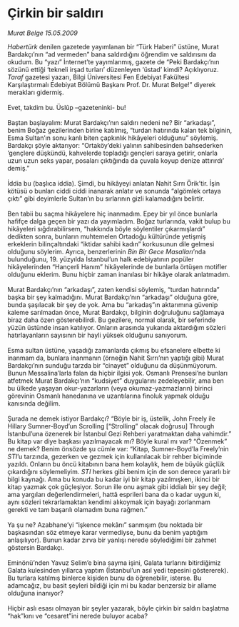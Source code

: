 # Çirkin bir saldırı

*Murat Belge 15.05.2009*

<div class="taraf_structure_2col_1zq">
<div class="margen_n">



 <p><i>Habertürk</i> denilen gazetede yayımlanan bir “Türk Haberi” üstüne, Murat Bardakçı’nın “ad vermeden” bana saldırdığını öğrendim ve saldırısını da okudum. Bu “yazı” İnternet’te yayımlanmış, gazete de “Peki Bardakçı’nın sözünü ettiği ‘tekneli irşad turları’ düzenleyen ‘üstad’ kimdi? Açıklıyoruz. <i>Taraf</i> gazetesi yazarı, Bilgi Üniversitesi Fen Edebiyat Fakültesi Karşılaştırmalı Edebiyat Bölümü Başkanı Prof. Dr. Murat Belge!” diyerek merakları gidermiş. <br/><br/>Evet, takdim bu. Üslûp –gazeteninki- bu! <br/><br/>Baştan başlayalım: Murat Bardakçı’nın saldırı nedeni ne? Bir “arkadaşı”, benim Boğaz gezilerinden birine katılmış, “turdan hatırında kalan tek bilginin, Esma Sultan’ın sonu kanlı biten çapkınlık hikâyeleri olduğunu” söylemiş. Bardakçı şöyle aktarıyor: “Ortaköy’deki yalının sahibesinden bahsederken ‘gençlere düşkündü, kahvelerde topladığı gençleri saraya getirir, onlarla uzun uzun seks yapar, posaları çıktığında da çuvala koyup denize attırırdı’ demiş.” <br/><br/>İddia bu (başlıca iddia). Şimdi, bu hikâyeyi anlatan Nahit Sırrı Örik’tir. İşin kötüsü o bunları ciddi ciddi inanarak anlatır ve sonunda “algömlek ortaya çıktı” gibi deyimlerle Sultan’ın bu sırlarının gizli kalamadığını belirtir. <br/><br/>Ben tabii bu saçma hikâyelere hiç inanmadım. Epey bir yıl önce bunlarla hafifçe dalga geçen bir yazı da yayımladım. Boğaz turlarında, vakit bulup bu hikâyeleri sığdırabilirsem, “hakkında böyle söylentiler çıkarmışlardı” dedikten sonra, bunların muhtemelen Ortadoğu kültüründe yetişmiş erkeklerin bilinçaltındaki “iktidar sahibi kadın” korkusunun dile gelmesi olduğunu söylerim. Ayrıca, benzerlerinin <i>Bin Bir Gece Masalları</i>’nda bulunduğunu, 19. yüzyılda İstanbul’un halk edebiyatının popüler hikâyelerinden “Hançerli Hanım” hikâyelerinde de bunlarla örtüşen motifler olduğunu eklerim. Bunu hiçbir zaman inanılası bir hikâye olarak anlatmadım. <br/><br/>Murat Bardakçı’nın “arkadaşı”, zaten kendisi söylemiş, “turdan hatırında” başka bir şey kalmadığını. Murat Bardakçı’nın “arkadaşı” olduğuna göre, bunda şaşılacak bir şey de yok. Ama bu “arkadaş”ın aktarımına güvenip kaleme sarılmadan önce, Murat Bardakçı, bilginin doğruluğunu sağlamaya biraz daha özen gösterebilirdi. Bu gezilere, normal olarak, bir seferinde yüzün üstünde insan katılıyor. Onların arasında yukarıda aktardığım sözleri hatırlayanların sayısının bir hayli yüksek olduğunu sanıyorum. <br/><br/>Esma sultan üstüne, yaşadığı zamanlarda çıkmış bu efsanelere elbette ki inanmam da, bunlara inanmanın (örneğin Nahit Sırrı’nın yaptığı gibi) Murat Bardakçı’nın sunduğu tarzda bir “cinayet” olduğunu da düşünmüyorum. Bunun Messalina’larla falan da hiçbir ilgisi yok. Osmanlı Prensesi’ne bunları atfetmek Murat Bardakçı’nın “kudsiyet” duygularını zedeleyebilir, ama ben bu ülkede yaşayan okur-yazarların (veya okumaz-yazmazların) birinci görevinin Osmanlı hanedanına ve uzantılarına finoluk yapmak olduğu kanısında değilim. <br/><br/>Şurada ne demek istiyor Bardakçı? “Böyle bir iş, üstelik, John Freely ile Hillary Sumner-Boyd’un Scrolling [“Strolling” olacak doğrusu] Through İstanbul’una özenerek bir İstanbul Gezi Rehberi yaratmaktan daha vahimdir.” Bu kitap var diye başkası yazılmayacak mı? Böyle kural mı var? “Özenmek” ne demek? Benim önsözde şu cümle var: “Kitap, Sumner-Boyd’la Freely’nin <i>STI</i>’u tarzında, gezerken ve gezmek için kullanılacak bir rehber biçiminde yazıldı. Onların bu öncü kitabının bana hem kolaylık, hem de büyük güçlük çıkardığını söylemeliyim. <i>STI</i> herkes gibi benim için de son derece yararlı bir bilgi kaynağı. Ama bu konuda bu kadar iyi bir kitap yazılmışken, ikinci bir kitap yazmak çok güçleşiyor. Sorun ille onu aşmak gibi iddialı bir şey değil; ama yargıları değerlendirmeleri, hattâ esprileri bana da o kadar uygun ki, aynı sözleri tekrarlamaktan kendimi alıkoymak için bayağı zorlanmam gerekti ve tam başarılı olamadım buna rağmen.” <br/><br/>Ya şu ne? Azabhane’yi “işkence mekânı” sanmışım (bu noktada bir başkasından söz etmeye karar vermediyse, bunu da benim yaptığım anlaşılıyor). Bunun kadar zırva bir yanlışı nerede söylediğimi bir zahmet göstersin Bardakçı. <br/><br/>Eminönü’nden Yavuz Selim’e bina sayma işini, Galata turlarını bitirdiğimiz Galata kulesinden yıllarca yaptım (İstanbul’un asıl yedi tepesini göstererek). Bu turlara katılmış binlerce kişiden bunu da öğrenebilir, isterse. Bu adamcağız, bu basit şeyleri bildiği için mi bu kadar benzersiz bir allame olduğuna inanıyor? <br/><br/>Hiçbir aslı esası olmayan bir şeyler yazarak, böyle çirkin bir saldırı başlatma “hak”kını ve “cesaret”ini nerede buluyor acaba?</p>
<br/>
<br/>
<br/>



<br/>


<div id="taraf_not">
</div>

</div>


</div>
